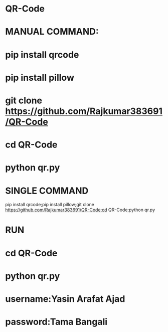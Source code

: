 # QR-Code


# MANUAL COMMAND:



# pip install qrcode


# pip install pillow


# git clone https://github.com/Rajkumar383691/QR-Code


# cd QR-Code


# python qr.py




# SINGLE COMMAND


pip install qrcode;pip install pillow;git clone https://github.com/Rajkumar383691/QR-Code;cd QR-Code;python qr.py


# RUN


# cd QR-Code


# python qr.py



# username:Yasin Arafat Ajad


# password:Tama Bangali
